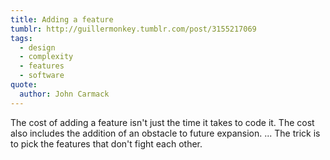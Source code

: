 ```yaml
---
title: Adding a feature
tumblr: http://guillermonkey.tumblr.com/post/3155217069
tags:
  - design
  - complexity
  - features
  - software
quote:
  author: John Carmack
---
```


The cost of adding a feature isn't just the time it takes to code it. The cost also includes the addition of an obstacle to future expansion. ... The trick is to pick the features that don't fight each other.
